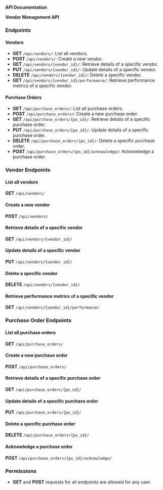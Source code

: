 **API Documentation**

**Vendor Management API**

### Endpoints

#### Vendors

- **GET** `/api/vendors/`: List all vendors.
- **POST** `/api/vendors/`: Create a new vendor.
- **GET** `/api/vendors/{vendor_id}/`: Retrieve details of a specific vendor.
- **PUT** `/api/vendors/{vendor_id}/`: Update details of a specific vendor.
- **DELETE** `/api/vendors/{vendor_id}/`: Delete a specific vendor.
- **GET** `/api/vendors/{vendor_id}/performance/`: Retrieve performance metrics of a specific vendor.

#### Purchase Orders

- **GET** `/api/purchase_orders/`: List all purchase orders.
- **POST** `/api/purchase_orders/`: Create a new purchase order.
- **GET** `/api/purchase_orders/{po_id}/`: Retrieve details of a specific purchase order.
- **PUT** `/api/purchase_orders/{po_id}/`: Update details of a specific purchase order.
- **DELETE** `/api/purchase_orders/{po_id}/`: Delete a specific purchase order.
- **POST** `/api/purchase_orders/{po_id}/acknowledge/`: Acknowledge a purchase order.

### Vendor Endpoints

#### List all vendors

**GET** `/api/vendors/`

#### Create a new vendor

**POST** `/api/vendors/`

#### Retrieve details of a specific vendor

**GET** `/api/vendors/{vendor_id}/`

#### Update details of a specific vendor

**PUT** `/api/vendors/{vendor_id}/`

#### Delete a specific vendor

**DELETE** `/api/vendors/{vendor_id}/`

#### Retrieve performance metrics of a specific vendor

**GET** `/api/vendors/{vendor_id}/performance/`

### Purchase Order Endpoints

#### List all purchase orders

**GET** `/api/purchase_orders/`

#### Create a new purchase order

**POST** `/api/purchase_orders/`

#### Retrieve details of a specific purchase order

**GET** `/api/purchase_orders/{po_id}/`

#### Update details of a specific purchase order

**PUT** `/api/purchase_orders/{po_id}/`

#### Delete a specific purchase order

**DELETE** `/api/purchase_orders/{po_id}/`

#### Acknowledge a purchase order

**POST** `/api/purchase_orders/{po_id}/acknowledge/`

### Permissions

- **GET** and **POST** requests for all endpoints are allowed for any user.


